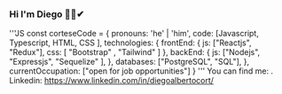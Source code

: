 ### Hi I'm Diego 👋🤗✔
'''JS
const corteseCode = {
pronouns: 'he' | 'him',
   code: [Javascript, Typescript, HTML, CSS ],
   technologies: {
      frontEnd: {
         js: ["Reactjs", "Redux"],
         css: [ "Bootstrap" , "Tailwind" ]
      },
      backEnd: {
         js: ["Nodejs", "Expressjs", "Sequelize" ],
      },
      databases: ["PostgreSQL", "SQL"],
   },
   currentOccupation: ["open for job opportunities"]
   }
   '''
   You can find me:
   . Linkedin: https://www.linkedin.com/in/diegoalbertocort/

<!--
**Cortese-code/Cortese-code** is a ✨ _special_ ✨ repository because its `README.md` (this file) appears on your GitHub profile.

Here are some ideas to get you started:

- 🔭 I’m currently working on ...
- 🌱 I’m currently learning ...
- 👯 I’m looking to collaborate on ...
- 🤔 I’m looking for help with ...
- 💬 Ask me about ...
- 📫 How to reach me: ...
- 😄 Pronouns: ...
- ⚡ Fun fact: ...
-->
